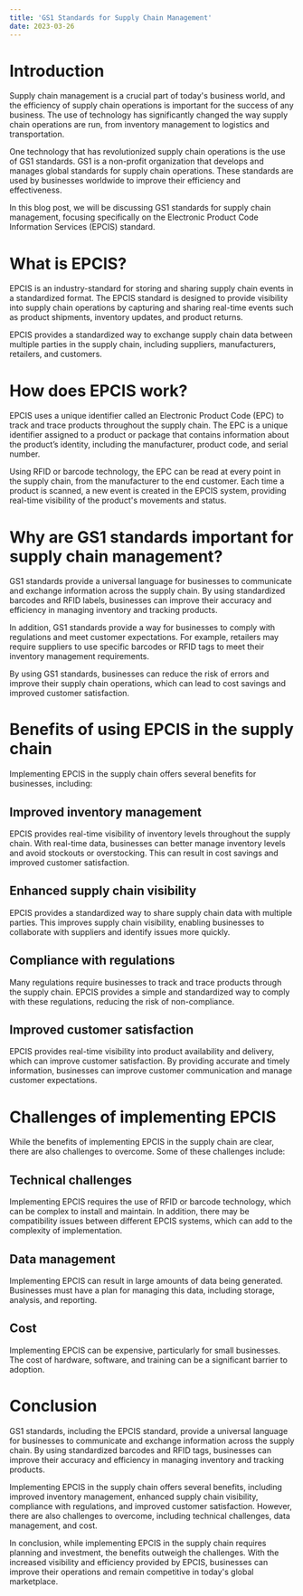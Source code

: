 ```yaml
---
title: 'GS1 Standards for Supply Chain Management'
date: 2023-03-26
---
```


# Introduction

Supply chain management is a crucial part of today's business world, and the efficiency of supply chain operations is important for the success of any business. The use of technology has significantly changed the way supply chain operations are run, from inventory management to logistics and transportation.

One technology that has revolutionized supply chain operations is the use of GS1 standards. GS1 is a non-profit organization that develops and manages global standards for supply chain operations. These standards are used by businesses worldwide to improve their efficiency and effectiveness.

In this blog post, we will be discussing GS1 standards for supply chain management, focusing specifically on the Electronic Product Code Information Services (EPCIS) standard.

# What is EPCIS?

EPCIS is an industry-standard for storing and sharing supply chain events in a standardized format. The EPCIS standard is designed to provide visibility into supply chain operations by capturing and sharing real-time events such as product shipments, inventory updates, and product returns. 

EPCIS provides a standardized way to exchange supply chain data between multiple parties in the supply chain, including suppliers, manufacturers, retailers, and customers.

# How does EPCIS work?

EPCIS uses a unique identifier called an Electronic Product Code (EPC) to track and trace products throughout the supply chain. The EPC is a unique identifier assigned to a product or package that contains information about the product’s identity, including the manufacturer, product code, and serial number.

Using RFID or barcode technology, the EPC can be read at every point in the supply chain, from the manufacturer to the end customer. Each time a product is scanned, a new event is created in the EPCIS system, providing real-time visibility of the product's movements and status.

# Why are GS1 standards important for supply chain management?

GS1 standards provide a universal language for businesses to communicate and exchange information across the supply chain. By using standardized barcodes and RFID labels, businesses can improve their accuracy and efficiency in managing inventory and tracking products.

In addition, GS1 standards provide a way for businesses to comply with regulations and meet customer expectations. For example, retailers may require suppliers to use specific barcodes or RFID tags to meet their inventory management requirements.

By using GS1 standards, businesses can reduce the risk of errors and improve their supply chain operations, which can lead to cost savings and improved customer satisfaction.

# Benefits of using EPCIS in the supply chain

Implementing EPCIS in the supply chain offers several benefits for businesses, including:

## Improved inventory management

EPCIS provides real-time visibility of inventory levels throughout the supply chain. With real-time data, businesses can better manage inventory levels and avoid stockouts or overstocking. This can result in cost savings and improved customer satisfaction.

## Enhanced supply chain visibility

EPCIS provides a standardized way to share supply chain data with multiple parties. This improves supply chain visibility, enabling businesses to collaborate with suppliers and identify issues more quickly.

## Compliance with regulations

Many regulations require businesses to track and trace products through the supply chain. EPCIS provides a simple and standardized way to comply with these regulations, reducing the risk of non-compliance.

## Improved customer satisfaction

EPCIS provides real-time visibility into product availability and delivery, which can improve customer satisfaction. By providing accurate and timely information, businesses can improve customer communication and manage customer expectations.

# Challenges of implementing EPCIS

While the benefits of implementing EPCIS in the supply chain are clear, there are also challenges to overcome. Some of these challenges include:

## Technical challenges

Implementing EPCIS requires the use of RFID or barcode technology, which can be complex to install and maintain. In addition, there may be compatibility issues between different EPCIS systems, which can add to the complexity of implementation.

## Data management

Implementing EPCIS can result in large amounts of data being generated. Businesses must have a plan for managing this data, including storage, analysis, and reporting.

## Cost

Implementing EPCIS can be expensive, particularly for small businesses. The cost of hardware, software, and training can be a significant barrier to adoption.

# Conclusion

GS1 standards, including the EPCIS standard, provide a universal language for businesses to communicate and exchange information across the supply chain. By using standardized barcodes and RFID tags, businesses can improve their accuracy and efficiency in managing inventory and tracking products.

Implementing EPCIS in the supply chain offers several benefits, including improved inventory management, enhanced supply chain visibility, compliance with regulations, and improved customer satisfaction. However, there are also challenges to overcome, including technical challenges, data management, and cost.

In conclusion, while implementing EPCIS in the supply chain requires planning and investment, the benefits outweigh the challenges. With the increased visibility and efficiency provided by EPCIS, businesses can improve their operations and remain competitive in today's global marketplace.
